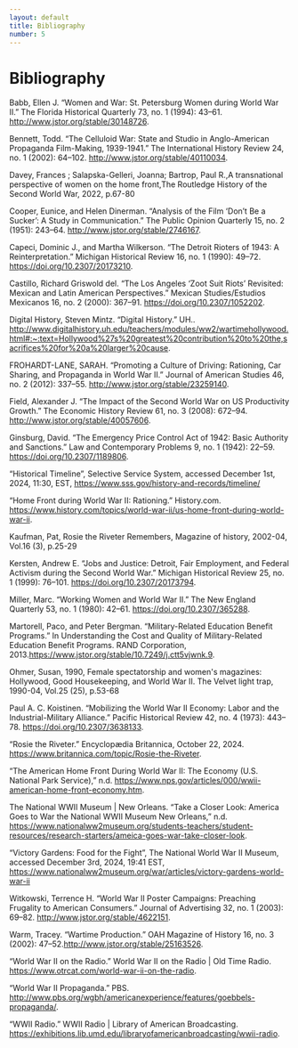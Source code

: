 ```yaml
---
layout: default
title: Bibliography
number: 5
---
```


# Bibliography

Babb, Ellen J. “Women and War: St. Petersburg Women during World War II.” The Florida Historical Quarterly 73, no. 1 (1994): 43–61. http://www.jstor.org/stable/30148726.

Bennett, Todd. “The Celluloid War: State and Studio in Anglo-American Propaganda Film-Making, 1939-1941.” The International History Review 24, no. 1 (2002): 64–102. http://www.jstor.org/stable/40110034.

Davey, Frances ; Salapska-Gelleri, Joanna; Bartrop, Paul R.,A transnational perspective of women on the home front,The Routledge History of the Second World War, 2022, p.67-80

Cooper, Eunice, and Helen Dinerman. “Analysis of the Film ‘Don’t Be a Sucker’: A Study in Communication.” The Public Opinion Quarterly 15, no. 2 (1951): 243–64. http://www.jstor.org/stable/2746167.

Capeci, Dominic J., and Martha Wilkerson. “The Detroit Rioters of 1943: A Reinterpretation.” Michigan Historical Review 16, no. 1 (1990): 49–72. https://doi.org/10.2307/20173210.

Castillo, Richard Griswold del. “The Los Angeles ‘Zoot Suit Riots’ Revisited: Mexican and Latin American Perspectives.” Mexican Studies/Estudios Mexicanos 16, no. 2 (2000): 367–91. https://doi.org/10.2307/1052202.

Digital History, Steven Mintz. “Digital History.” UH.. http://www.digitalhistory.uh.edu/teachers/modules/ww2/wartimehollywood.html#:~:text=Hollywood%27s%20greatest%20contribution%20to%20the,sacrifices%20for%20a%20larger%20cause.

FROHARDT-LANE, SARAH. “Promoting a Culture of Driving: Rationing, Car Sharing, and Propaganda in World War II.” Journal of American Studies 46, no. 2 (2012): 337–55. http://www.jstor.org/stable/23259140.

Field, Alexander J. “The Impact of the Second World War on US Productivity Growth.” The Economic History Review 61, no. 3 (2008): 672–94. http://www.jstor.org/stable/40057606.

Ginsburg, David. “The Emergency Price Control Act of 1942: Basic Authority and Sanctions.” Law and Contemporary Problems 9, no. 1 (1942): 22–59. https://doi.org/10.2307/1189806.

“Historical Timeline”, Selective Service System, accessed December 1st, 2024, 11:30, EST, https://www.sss.gov/history-and-records/timeline/

“Home Front during World War II: Rationing.” History.com. https://www.history.com/topics/world-war-ii/us-home-front-during-world-war-ii. 

Kaufman, Pat, Rosie the Riveter Remembers, Magazine of history, 2002-04, Vol.16 (3), p.25-29

Kersten, Andrew E. “Jobs and Justice: Detroit, Fair Employment, and Federal Activism during the Second World War.” Michigan Historical Review 25, no. 1 (1999): 76–101. https://doi.org/10.2307/20173794.

 Miller, Marc. “Working Women and World War II.” The New England Quarterly 53, no. 1 (1980): 42–61. https://doi.org/10.2307/365288.

Martorell, Paco, and Peter Bergman. “Military-Related Education Benefit Programs.” In Understanding the Cost and Quality of Military-Related Education Benefit Programs. RAND Corporation, 2013.https://www.jstor.org/stable/10.7249/j.ctt5vjwnk.9.

Ohmer, Susan, 1990, Female spectatorship and women's magazines: Hollywood, Good Housekeeping, and World War II. The Velvet light trap, 1990-04, Vol.25 (25), p.53-68

Paul A. C. Koistinen. “Mobilizing the World War II Economy: Labor and the Industrial-Military Alliance.” Pacific Historical Review 42, no. 4 (1973): 443–78. https://doi.org/10.2307/3638133.

“Rosie the Riveter.” Encyclopædia Britannica, October 22, 2024. https://www.britannica.com/topic/Rosie-the-Riveter.  

“The American Home Front During World War II: The Economy (U.S. National Park Service),” n.d. https://www.nps.gov/articles/000/wwii-american-home-front-economy.htm.

The National WWII Museum | New Orleans. “Take a Closer Look: America Goes to War the National WWII Museum  New Orleans,” n.d. https://www.nationalww2museum.org/students-teachers/student-resources/research-starters/ameica-goes-war-take-closer-look.

“Victory Gardens: Food for the Fight”, The National World War II Museum, accessed December 3rd, 2024, 19:41 EST, https://www.nationalww2museum.org/war/articles/victory-gardens-world-war-ii

Witkowski, Terrence H. “World War II Poster Campaigns: Preaching Frugality to American Consumers.” Journal of Advertising 32, no. 1 (2003): 69–82. http://www.jstor.org/stable/4622151.

Warm, Tracey. “Wartime Production.” OAH Magazine of History 16, no. 3 (2002): 47–52.http://www.jstor.org/stable/25163526.

“World War II on the Radio.” World War II on the Radio | Old Time Radio. https://www.otrcat.com/world-war-ii-on-the-radio.

 “World War II Propaganda.” PBS. http://www.pbs.org/wgbh/americanexperience/features/goebbels-propaganda/. 

“WWII Radio.” WWII Radio | Library of American Broadcasting. https://exhibitions.lib.umd.edu/libraryofamericanbroadcasting/wwii-radio. 

